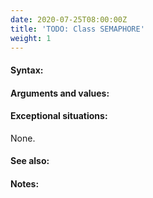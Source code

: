 ```yaml
---
date: 2020-07-25T08:00:00Z
title: 'TODO: Class SEMAPHORE'
weight: 1
---
```


#### Syntax:

#### Arguments and values:

#### Exceptional situations:

None.

#### See also:

#### Notes:
